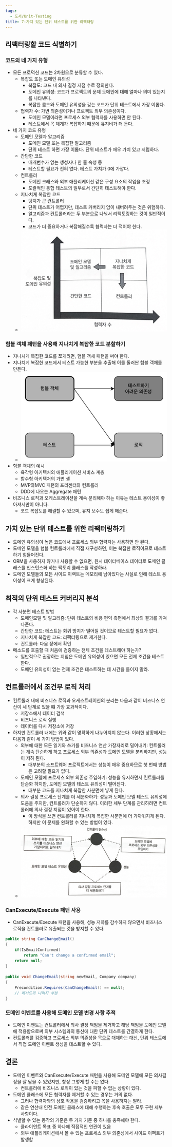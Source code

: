 ```yaml
---
tags:
  - 도서/Unit-Testing
title: 7-가치 있는 단위 테스트를 위한 리팩터링
---
```




## 리팩터링할 코드 식별하기

### 코드의 네 가지 유형

- 모든 프로덕션 코드는 2차원으로 분류할 수 있다.
	- 복잡도 또는 도메인 유의성
		- 복잡도: 코드 내 의사 결정 지점 수로 정의한다.
		- 도메인 유의성: 코드가 프로젝트의 문제 도메인에 대해 얼마나 의미 있는지를 나타낸다.
		- 복잡한 콤드와 도메인 유의성을 갖는 코드가 단위 테스트에서 가장 이롭다.
	- 협력자 수: 가변 의존성이거나 프로젝트 외부 의존성이다.
		- 도메인 모델이라면 프로세스 외부 협력자를 사용하면 안 된다.
		- 테스트에서 목 체계가 복잡하기 때문에 유지비가 더 든다.
- 네 가지 코드 유형
	- 도메인 모델과 알고리즘
		- 도메인 모델 또는 복잡한 알고리즘
		- 단위 테스트 하면 가장 이롭다. 단위 테스트가 매우 가치 있고 저렴하다.
	- 간단한 코드
		- 매개변수가 없는 생성자나 한 줄 속성 등
		- 테스트할 필요가 전혀 없다. 테스트 가치가 0에 가깝다.
	- 컨트롤러
		- 도메인 크래스와 외부 애플리케이션 같은 구성 요소의 작업을 조정
		- 포괄적인 통합 테스트의 일부로서 간단히 테스트해야 한다.
	- 지나치게 복잡한 코드
		- 덩치가 큰 컨트롤러
		- 단위 테스트가 어렵지만, 테스트 커버리지 없이 내버려두는 것은 위험하다.
		- 알고리즘과 컨트롤러라는 두 부분으로 나눠서 리팩토링하는 것이 일반적이다.
		- 코드가 더 중요하거나 복잡해질수록 협력자는 더 적어야 한다.
	- ![](assets/Pasted%20image%2020231005112541.png)

### 험블 객체 패턴을 사용해 지나치게 복잡한 코드 분할하기

- 지나치게 복잡한 코드를 쪼개려면, 험블 객체 패턴을 써야 한다.
- 지나치게 복잡한 코드에서 테스트 가능한 부분을 추출해 이를 둘러싼 험블 객체를 만든다.
	- ![](assets/Pasted%20image%2020231005114408.png)
- 험블 객체의 예시
	- 육각형 아키텍처의 애플리케이션 서비스 계층
	- 함수형 아키텍처의 가변 셸
	- MVP와MVC 패턴의 프리젠터와 컨트롤러
	- DDD에 나오는 Aggregate 패턴
- 비즈니스 로직과 오케스트레이션을 계속 분리해야 하는 이유는 테스트 용이성이 좋아져서만이 아니다.
	- 코드 복잡도를 해결할 수 있으며, 유지 보수도 쉽게 해준다.

## 가치 있는 단위 테스트를 위한 리팩터링하기

- 도메인 유의성이 높은 코드에서 프로세스 외부 협력자는 사용하면 안 된다.
- 도메인 모델을 험블 컨트롤러에서 직접 재구성하면, 이는 복잡한 로직이므로 테스트하기 힘들어진다.
- ORM을 사용하지 않거나 사용할 수 없으면, 원시 데이터베이스 데이터로 도메인 클래스를 인스턴스화 하는 팩토리 클래스를 작성하라.
- 도메인 모델들의 모든 사이드 이렉트는 메모리에 남아있다는 사실로 인해 테스트 용이성이 크게 향상된다.

## 최적의 단위 테스트 커버리지 분석

- 각 사분면 테스트 방법
	- 도메인모델 및 알고리즘: 단위 테스트의 비용 편익 측면에서 최상의 결과를 가져다준다.
	- 간단한 코드: 테스트는 회귀 방지가 떨어질 것이므로 테스트할 필요가 없다.
	- 지나치게 복잡한 코드: 리팩터링으로 제거한다.
	- 컨트롤러: 다음 장에서 확인
- 메소드를 호출할 때 처음에 검증하는 전제 조건을 테스트해야 하는가?
	- 일반적으로 권장하는 지침은 도메인 유의성이 있으면 모든 전제 조건을 테스트한다.
	- 도메인 유의성이 없는 전제 조건은 테스트하는 데 시간을 들이지 말라.

## 컨트롤러에서 조건부 로직 처리

- 컨트롤러 내에 비즈니스 로직과 오케스트레이션의 분리는 다음과 같이 비즈니스 연산이 세 단계로 있을 떄 가장 효과적이다.
	- 저장소에서 데이터 검색
	- 비즈니스 로직 실행
	- 데이터를 다시 저장소에 저장
- 하지만 컨트롤러 내에는 위와 같이 명확하게 나누어지지 않는다. 이러한 상황에서는 다음과 같이 세 가지 방법이 있다.
	- 외부에 대한 모든 읽기와 쓰기를 비즈니스 연산 가장자리로 밀어내기: 컨트롤러는 계속 단순하게 하고 프로세스 외부 의존성과 도메인 모델을 분리하지만, 성능이 저하 된다.
		- 대부분의 소프트웨어 프로젝트에서는 성능이 매우 중요하므로 첫 번째 방법은 고려할 필요가 없다.
	- 도메인 모델에 프로세스 외부 의존성 주입하기: 성능을 유지하면서 컨트롤러를 단순화 하지만, 도메인 모델의 테스트 유의성이 떨어진다.
		- 대부분 코드를 지나치게 복잡한 사분면에 넣게 된다.
	- 의사 결정 프로세스 단계를 더 세분화하기: 성능과 도메인 모델 테스트 유의성에 도움을 주지만, 컨트롤러가 단순하지 않다. 이러한 세부 단계를 관리하려면 컨트롤러에 의사 결정 지점이 있어야 한다.
		- 이 방식을 쓰면 컨트롤러를 지나치게 복잡한 사분면에 더 가까워지게 된다. 하지만 이 문제를 완화할 수 있는 방법이 있다.
	- ![](assets/Pasted%20image%2020231018105442.png)

### CanExecute/Execute 패턴 사용

- CanExecute/Execute 패턴을 사용해, 성능 저하를 감수하지 않으면서 비즈니스 로직을 컨트롤러로 유출되는 것을 방지할 수 있다.

```c#
public string CanChangeEmail()
{
	if(IsEmailConfirmed)
		return "Can't change a confirmed email";
	return null;
}

public void ChangeEmail(string newEmail, Company company)
{
	Precondition.Requires(CanChangeEmail() == null);
	// 메서드의 나머지 부분
}
```

### 도메인 이벤트를 사용해 도메인 모델 변경 사항 추적

- 도메인 이벤트는 컨트롤러에서 의사 결정 책임을 제거하고 해당 책임을 도메인 모델에 적용함으로써 외부 시스템과의 통신에 대한 단위 테스트를 간결하게 한다.
- 컨트롤러를 검증하고 프로세스 외부 의존성을 목으로 대체하는 대신, 단위 테스트에서 직접 도메인 이벤트 생성을 테스트할 수 있다.

## 결론

- 도메인 이벤트와 CanExecute/Execute 패턴을 사용해 도메인 모델에 모든 의사결정을 잘 담을 수 있었지만, 항상 그렇게 할 수는 없다.
	- 컨트롤러에 비즈니스 로직이 있는 것을 피할 수 없는 상황이 있다.
- 도메인 클래스에 모든 협력자를 제거할 수 있는 경우는 거의 없다.
	- 그러나 협력자와의 상호 작용을 검증하려고 목을 사용하지는 말라.
	- 같은 연산내 인전 도메인 클래스에 대해 수행하는 후속 호출은 모두 구현 세부 사항이다.
- 식별할 수 있는 동작의 기준은 두 가지 기준 중 하나를 충족해야 한다.
	- 클라이언트 목표 중 하나에 직접적인 연관이 있음
	- 외부 애플리케이션에서 볼 수 있는 프로세스 외부 의존성에서 사이드 이펙트가 발생함
